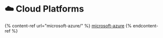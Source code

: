 # ☁️ Cloud Platforms

{% content-ref url="microsoft-azure/" %}
[microsoft-azure](microsoft-azure/)
{% endcontent-ref %}
